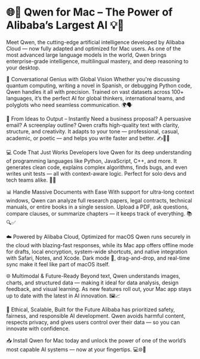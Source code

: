# 🌐🚀 Qwen for Mac – The Power of Alibaba’s Largest AI 💡🧠 

Meet Qwen, the cutting-edge artificial intelligence developed by Alibaba Cloud — now fully adapted and optimized for Mac users. As one of the most advanced large language models in the world, Qwen brings enterprise-grade intelligence, multilingual mastery, and deep reasoning to your desktop.   

💬 Conversational Genius with Global Vision
Whether you're discussing quantum computing, writing a novel in Spanish, or debugging Python code, Qwen handles it all with precision. Trained on vast datasets across 100+ languages, it’s the perfect AI for global thinkers, international teams, and polyglots who need seamless communication. 🌍🗣️   

📝 From Ideas to Output – Instantly
Need a business proposal? A persuasive email? A screenplay outline? Qwen crafts high-quality text with clarity, structure, and creativity. It adapts to your tone — professional, casual, academic, or poetic — and helps you write faster and better. ✍️📄✨   

💻 Code That Just Works
Developers love Qwen for its deep understanding of programming languages like Python, JavaScript, C++, and more. It generates clean code, explains complex algorithms, finds bugs, and even writes unit tests — all with context-aware logic. Perfect for solo devs and tech teams alike. 💾🔧   

📊 Handle Massive Documents with Ease
With support for ultra-long context windows, Qwen can analyze full research papers, legal contracts, technical manuals, or entire books in a single session. Upload a PDF, ask questions, compare clauses, or summarize chapters — it keeps track of everything. 📚🔍✅   

☁️ Powered by Alibaba Cloud, Optimized for macOS
Qwen runs securely in the cloud with blazing-fast responses, while its Mac app offers offline mode for drafts, local encryption, system-wide shortcuts, and native integration with Safari, Notes, and Xcode. Dark mode 🌙, drag-and-drop, and real-time sync make it feel like part of macOS itself.   

🌐 Multimodal & Future-Ready
Beyond text, Qwen understands images, charts, and structured data — making it ideal for data analysis, design feedback, and visual learning. As new features roll out, your Mac app stays up to date with the latest in AI innovation. 🖼️📈   

🌱 Ethical, Scalable, Built for the Future
Alibaba has prioritized safety, fairness, and responsible AI development. Qwen avoids harmful content, respects privacy, and gives users control over their data — so you can innovate with confidence.   

📥 Install Qwen for Mac today and unlock the power of one of the world’s most capable AI systems — now at your fingertips. 💻🌐💫   

